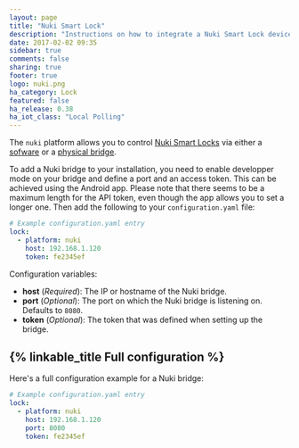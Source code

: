 ```yaml
---
layout: page
title: "Nuki Smart Lock"
description: "Instructions on how to integrate a Nuki Smart Lock devices."
date: 2017-02-02 09:35
sidebar: true
comments: false
sharing: true
footer: true
logo: nuki.png
ha_category: Lock
featured: false
ha_release: 0.38
ha_iot_class: "Local Polling"
---
```


The `nuki` platform allows you to control [Nuki Smart Locks](https://nuki.io/) via either a [sofware](https://play.google.com/store/apps/details?id=io.nuki.bridge&hl=fr) or a [physical bridge](https://nuki.io/en/bridge/).

To add a Nuki bridge to your installation, you need to enable developper mode on your bridge and define a port and an access token. This can be achieved using the Android app. Please note that there seems to be a maximum length for the API token, even though the app allows you to set a longer one.
Then add the following to your `configuration.yaml` file:

```yaml
# Example configuration.yaml entry
lock:
  - platform: nuki
    host: 192.168.1.120
    token: fe2345ef
```

Configuration variables:

- **host** (*Required*): The IP or hostname of the Nuki bridge.
- **port** (*Optional*): The port on which the Nuki bridge is listening on. Defaults to `8080`.
- **token** (*Optional*): The token that was defined when setting up the bridge.

## {% linkable_title Full configuration %}

Here's a full configuration example for a Nuki bridge:

```yaml
# Example configuration.yaml entry
lock:
  - platform: nuki
    host: 192.168.1.120
    port: 8080
    token: fe2345ef
```

